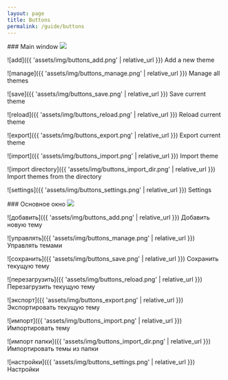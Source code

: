 ```yaml
---
layout: page
title: Buttons
permalink: /guide/buttons
---
```


<div class="content_en" markdown="1">
### Main window

<img src="{{ 'assets/img/main_window.png' | relative_url }}" class="img-fluid d-block"/>

![add]({{ 'assets/img/buttons_add.png' | relative_url }}) Add a new theme

![manage]({{ 'assets/img/buttons_manage.png' | relative_url }}) Manage all themes

![save]({{ 'assets/img/buttons_save.png' | relative_url }}) Save current theme

![reload]({{ 'assets/img/buttons_reload.png' | relative_url }}) Reload current theme

![export]({{ 'assets/img/buttons_export.png' | relative_url }}) Export current theme

![import]({{ 'assets/img/buttons_import.png' | relative_url }}) Import theme

![import directory]({{ 'assets/img/buttons_import_dir.png' | relative_url }}) Import themes from the directory

![settings]({{ 'assets/img/buttons_settings.png' | relative_url }}) Settings

</div>

<div class="content_ru" markdown="1">
### Основное окно

<img src="{{ 'assets/img/main_window.png' | relative_url }}" class="img-fluid d-block"/>

![добавить]({{ 'assets/img/buttons_add.png' | relative_url }}) Добавить новую тему

![управлять]({{ 'assets/img/buttons_manage.png' | relative_url }}) Управлять темами

![сохранить]({{ 'assets/img/buttons_save.png' | relative_url }}) Сохранить текущую тему

![перезагрузить]({{ 'assets/img/buttons_reload.png' | relative_url }}) Перезагрузить текущую тему

![экспорт]({{ 'assets/img/buttons_export.png' | relative_url }}) Экспортировать текущую тему

![импорт]({{ 'assets/img/buttons_import.png' | relative_url }}) Импортировать тему

![импорт папки]({{ 'assets/img/buttons_import_dir.png' | relative_url }}) Импортировать темы из папки

![настройки]({{ 'assets/img/buttons_settings.png' | relative_url }}) Настройки

</div>
